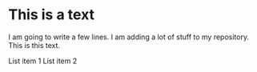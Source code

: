 # This is a text
I am going to write a few lines.
I am adding a lot of stuff to my repository.
This is this text.

List item 1
List item 2
